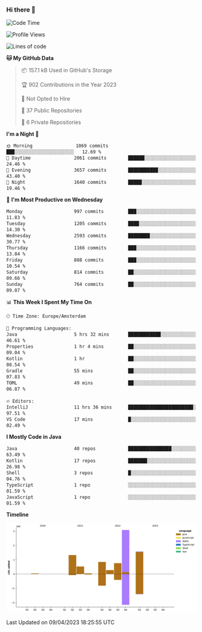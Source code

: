 ### Hi there 👋


<!--START_SECTION:waka-->
![Code Time](http://img.shields.io/badge/Code%20Time-3%2C145%20hrs%2050%20mins-blue)

![Profile Views](http://img.shields.io/badge/Profile%20Views-1-blue)

![Lines of code](https://img.shields.io/badge/From%20Hello%20World%20I%27ve%20Written-8.4%20million%20lines%20of%20code-blue)

**🐱 My GitHub Data** 

> 📦 157.1 kB Used in GitHub's Storage 
 > 
> 🏆 902 Contributions in the Year 2023
 > 
> 🚫 Not Opted to Hire
 > 
> 📜 37 Public Repositories 
 > 
> 🔑 6 Private Repositories 
 > 
**I'm a Night 🦉** 

```text
🌞 Morning                1069 commits        ███░░░░░░░░░░░░░░░░░░░░░░   12.69 % 
🌆 Daytime                2061 commits        ██████░░░░░░░░░░░░░░░░░░░   24.46 % 
🌃 Evening                3657 commits        ███████████░░░░░░░░░░░░░░   43.40 % 
🌙 Night                  1640 commits        █████░░░░░░░░░░░░░░░░░░░░   19.46 % 
```
📅 **I'm Most Productive on Wednesday** 

```text
Monday                   997 commits         ███░░░░░░░░░░░░░░░░░░░░░░   11.83 % 
Tuesday                  1205 commits        ████░░░░░░░░░░░░░░░░░░░░░   14.30 % 
Wednesday                2593 commits        ████████░░░░░░░░░░░░░░░░░   30.77 % 
Thursday                 1166 commits        ███░░░░░░░░░░░░░░░░░░░░░░   13.84 % 
Friday                   888 commits         ███░░░░░░░░░░░░░░░░░░░░░░   10.54 % 
Saturday                 814 commits         ██░░░░░░░░░░░░░░░░░░░░░░░   09.66 % 
Sunday                   764 commits         ██░░░░░░░░░░░░░░░░░░░░░░░   09.07 % 
```


📊 **This Week I Spent My Time On** 

```text
🕑︎ Time Zone: Europe/Amsterdam

💬 Programming Languages: 
Java                     5 hrs 32 mins       ████████████░░░░░░░░░░░░░   46.61 % 
Properties               1 hr 4 mins         ██░░░░░░░░░░░░░░░░░░░░░░░   09.04 % 
Kotlin                   1 hr                ██░░░░░░░░░░░░░░░░░░░░░░░   08.54 % 
Gradle                   55 mins             ██░░░░░░░░░░░░░░░░░░░░░░░   07.83 % 
TOML                     49 mins             ██░░░░░░░░░░░░░░░░░░░░░░░   06.87 % 

🔥 Editors: 
IntelliJ                 11 hrs 36 mins      ████████████████████████░   97.51 % 
VS Code                  17 mins             █░░░░░░░░░░░░░░░░░░░░░░░░   02.49 % 
```

**I Mostly Code in Java** 

```text
Java                     40 repos            ████████████████░░░░░░░░░   63.49 % 
Kotlin                   17 repos            ███████░░░░░░░░░░░░░░░░░░   26.98 % 
Shell                    3 repos             █░░░░░░░░░░░░░░░░░░░░░░░░   04.76 % 
TypeScript               1 repo              ░░░░░░░░░░░░░░░░░░░░░░░░░   01.59 % 
JavaScript               1 repo              ░░░░░░░░░░░░░░░░░░░░░░░░░   01.59 % 
```



**Timeline**

![Lines of Code chart](https://raw.githubusercontent.com/powercasgamer/powercasgamer/master/assets/bar_graph.png)


 Last Updated on 09/04/2023 18:25:55 UTC
<!--END_SECTION:waka-->
